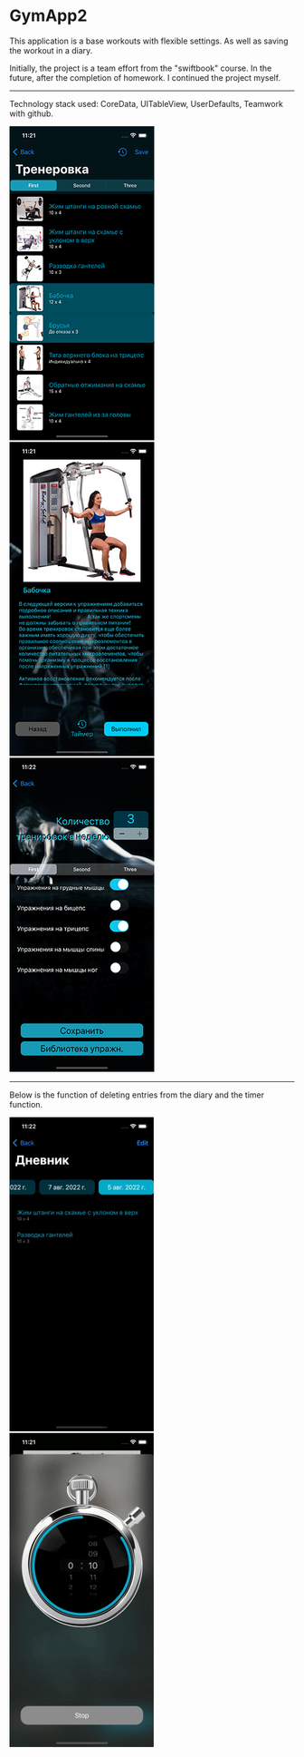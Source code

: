 # GymApp2

This application is a  base workouts with flexible settings. As well as saving the workout in a diary.

Initially, the project is a team effort from the "swiftbook" course. 
In the future, after the completion of homework. I continued the project myself.
___

Technology stack used: CoreData, UITableView, UserDefaults, Teamwork with github.

![](https://github.com/GlushchenkoSergei/GlushchenkoSergei/blob/main/GTrain.png?raw=true)
![](https://github.com/GlushchenkoSergei/GlushchenkoSergei/blob/main/GDetail.png?raw=true)
![](https://github.com/GlushchenkoSergei/GlushchenkoSergei/blob/main/GSet.png?raw=true)
___

Below is the function of deleting entries from the diary and the timer function.

![](https://github.com/GlushchenkoSergei/GlushchenkoSergei/blob/main/GDiary.gif?raw=true)
![](https://github.com/GlushchenkoSergei/GlushchenkoSergei/blob/main/GTimer.gif?raw=true)
